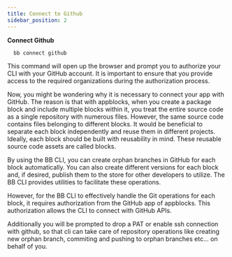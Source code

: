 ```yaml
---
title: Connect to Github
sidebar_position: 2
---
```


**Connect Github**

```
  bb connect github
```

This command will open up the browser and prompt you to authorize your CLI with your GitHub account. It is important to ensure that you provide access to the required organizations during the authorization process.

Now, you might be wondering why it is necessary to connect your app with GitHub. The reason is that with appblocks, when you create a package block and include multiple blocks within it, you treat the entire source code as a single repository with numerous files. However, the same source code contains files belonging to different blocks. It would be beneficial to separate each block independently and reuse them in different projects. Ideally, each block should be built with reusability in mind. These reusable source code assets are called blocks.

By using the BB CLI, you can create orphan branches in GitHub for each block automatically. You can also create different versions for each block and, if desired, publish them to the store for other developers to utilize. The BB CLI provides utilities to facilitate these operations.

However, for the BB CLI to effectively handle the Git operations for each block, it requires authorization from the GitHub app of appblocks. This authorization allows the CLI to connect with GitHub APIs.

Additionally you will be prompted to drop a PAT or enable ssh connection with github, so that cli can take care of repository operations like creating new orphan branch, commiting and pushing to orphan branches etc... on behalf of you.
